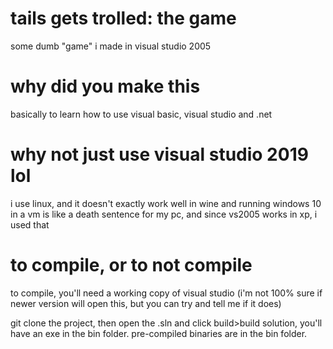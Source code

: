 # tails gets trolled: the game
some dumb "game" i made in visual studio 2005


# why did you make this
basically to learn how to use visual basic, visual studio and .net


# why not just use visual studio 2019 lol
i use linux, and it doesn't exactly work well in wine
and running windows 10 in a vm is like a death sentence for my pc, and since vs2005 works in xp, i used that


# to compile, or to not compile
to compile, you'll need a working copy of visual studio (i'm not 100% sure if newer version will open this, but you can try and tell me if it does)

git clone the project, then open the .sln and click build>build solution, you'll have an exe in the bin folder. pre-compiled binaries are in the bin folder.
